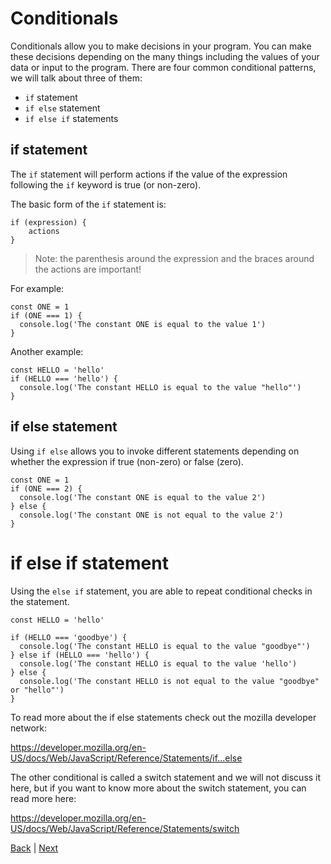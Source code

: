 # Conditionals

Conditionals allow you to make decisions in your program.
You can make these decisions depending on the many things including the values of your data or input to the program.
There are four common conditional patterns, we will talk about three of them:

* `if` statement
* `if else` statement
* `if else if` statements

## if statement

The `if` statement will perform actions if the value of the expression following the `if` keyword is true (or non-zero).

The basic form of the `if` statement is:

```
if (expression) {
    actions
}
```

> Note: the parenthesis around the expression and the braces around the actions are important!

For example:

```
const ONE = 1
if (ONE === 1) {
  console.log('The constant ONE is equal to the value 1')
}
```

Another example:

```
const HELLO = 'hello'
if (HELLO === 'hello') {
  console.log('The constant HELLO is equal to the value "hello"')
}
```

## if else statement

Using `if else` allows you to invoke different statements depending on whether the expression if true (non-zero) or false (zero).

```
const ONE = 1
if (ONE === 2) {
  console.log('The constant ONE is equal to the value 2')
} else {
  console.log('The constant ONE is not equal to the value 2')
}
```

# if else if statement #

Using the `else if` statement, you are able to repeat conditional checks in the statement.

```
const HELLO = 'hello'

if (HELLO === 'goodbye') {
  console.log('The constant HELLO is equal to the value "goodbye"')
} else if (HELLO === 'hello') {
  console.log('The constant HELLO is equal to the value 'hello')
} else {
  console.log('The constant HELLO is not equal to the value "goodbye" or "hello"')
}
```

To read more about the if else statements check out the mozilla developer network:

https://developer.mozilla.org/en-US/docs/Web/JavaScript/Reference/Statements/if...else


The other conditional is called a switch statement and we will not discuss it here,
but if you want to know more about the switch statement, you can read more here:

https://developer.mozilla.org/en-US/docs/Web/JavaScript/Reference/Statements/switch

[Back](.) | [Next](constants)
